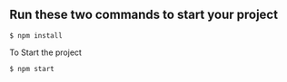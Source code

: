 ## Run these two commands to start your project



```console
$ npm install 
```

To Start the project

```console
$ npm start
```